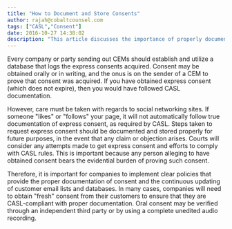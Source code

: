 ```yaml
---
title: "How to Document and Store Consents"
author: rajah@cobaltcounsel.com
tags: ["CASL","Consent"]
date: 2016-10-27 14:38:02
description: "This article discusses the importance of properly documenting and storing consent in case any claim or objection arises."
---
```


Every company or party sending out CEMs should establish and utilize a database that logs the express consents acquired. Consent may be obtained orally or in writing, and the onus is on the sender of a CEM to prove that consent was acquired. If you have obtained express consent (which does not expire), then you would have followed CASL documentation.

However, care must be taken with regards to social networking sites. If someone "likes" or "follows" your page, it will not automatically follow true documentation of express consent, as required by CASL. Steps taken to request express consent should be documented and stored properly for future purposes, in the event that any claim or objection arises. Courts will consider any attempts made to get express consent and efforts to comply with CASL rules. This is important because any person alleging to have obtained consent bears the evidential burden of proving such consent.

Therefore, it is important for companies to implement clear policies that provide the proper documentation of consent and the continuous updating of customer email lists and databases. In many cases, companies will need to obtain "fresh" consent from their customers to ensure that they are CASL-compliant with proper documentation. Oral consent may be verified through an independent third party or by using a complete unedited audio recording.
